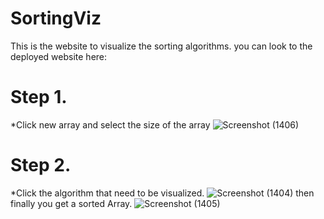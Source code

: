 # SortingViz
This is the website to visualize the sorting algorithms.
you can look to the deployed website here:

# Step 1.
*Click new array and select the size of the array
![Screenshot (1406)](https://user-images.githubusercontent.com/85997639/182265016-051060b5-0df2-4514-9250-76979b0bdb90.png)
# Step 2.
*Click the algorithm that need to be visualized.
![Screenshot (1404)](https://user-images.githubusercontent.com/85997639/182265269-ef3e873c-fe89-4e93-b1bd-afc5517fe6bd.png)
then finally you get a sorted Array.
![Screenshot (1405)](https://user-images.githubusercontent.com/85997639/182265024-e99b0f0c-0b6d-43d4-872d-697ebd36b7de.png)
